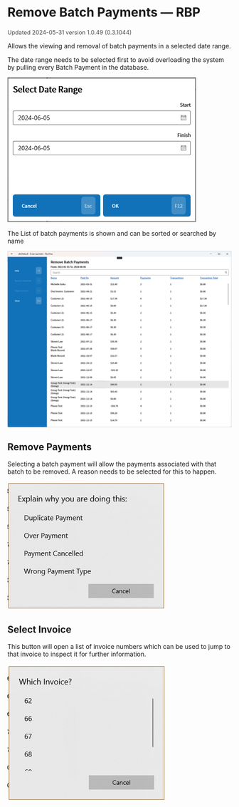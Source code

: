# Remove Batch Payments — RBP
<span style="font-size:.8rem;opacity:.8">Updated 2024-05-31 version 1.0.49 (0.3.1044)</span>

Allows the viewing and removal of batch payments in a selected date range.

The date range needs to be selected first to avoid overloading the system by pulling every Batch Payment in the database.

![Date Range](../../.attachments/Documentation/RemoveBatchPayments-DateRange.png "Date Range")

The List of batch payments is shown and can be sorted or searched by name

![Remove Batch Payments](../../.attachments/Documentation/RemoveBatchPayments.png "Remove Batch Payments")

## Remove Payments

Selecting a batch payment will allow the payments associated with that batch to be removed. A reason needs to be selected for this to happen.

![Reason](../../.attachments/Documentation/RemoveBatchPayments-Reason.png "Reason")

## Select Invoice

This button will open a list of invoice numbers which can be used to jump to that invoice to inspect it for further information.

![Select Invoice](../../.attachments/Documentation/RemoveBatchPayments-SelectInvoice.png "Select Invoice")